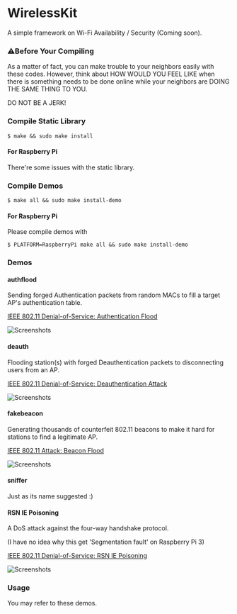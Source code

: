 # WirelessKit
A simple framework on Wi-Fi Availability / Security (Coming soon).

### ⚠️Before Your Compiling
As a matter of fact, you can make trouble to your neighbors easily with these codes. However, think about HOW WOULD YOU FEEL LIKE when there is something needs to be done online while your neighbors are DOING THE SAME THING TO YOU. 

DO NOT BE A JERK!

### Compile Static Library
```$ make && sudo make install```

#### For Raspberry Pi
There're some issues with the static library.

### Compile Demos
```$ make all && sudo make install-demo```

#### For Raspberry Pi
Please compile demos with

```$ PLATFORM=RaspberryPi make all && sudo make install-demo```

### Demos

#### authflood
Sending forged Authentication packets from random MACs to fill a target AP's authentication table.

[IEEE 802.11 Denial-of-Service: Authentication Flood](https://blog.0xbbc.com/2017/05/ieee-802-11-denial-of-service-authentication-flood/)

![Screenshots](https://raw.githubusercontent.com/BlueCocoa/WirelessKit/master/authentication-flood.png)

#### deauth
Flooding station(s) with forged Deauthentication packets to disconnecting users from an AP.

[IEEE 802.11 Denial-of-Service: Deauthentication Attack](https://blog.0xbbc.com/2017/05/ieee-802-11-denial-of-service-deauthentication-attack/)

![Screenshots](https://raw.githubusercontent.com/BlueCocoa/WirelessKit/master/deauth-flood.png)

#### fakebeacon
Generating thousands of counterfeit 802.11 beacons to make it hard for stations to find a legitimate AP.

[IEEE 802.11 Attack: Beacon Flood](https://blog.0xbbc.com/2017/05/ieee-802-11-attack-beacon-flood/)

![Screenshots](https://raw.githubusercontent.com/BlueCocoa/WirelessKit/master/beacon-flood.png)

#### sniffer
Just as its name suggested :)

#### RSN IE Poisoning
A DoS attack against the four-way handshake protocol.

(I have no idea why this get 'Segmentation fault' on Raspberry Pi 3)

[IEEE 802.11 Denial-of-Service: RSN IE Poisoning](https://blog.0xbbc.com/2017/06/ieee-802-11-denial-of-service-rsn-ie-poisoning/)

![Screenshots](https://raw.githubusercontent.com/BlueCocoa/WirelessKit/master/rsnie-poisoning.png)

### Usage
You may refer to these demos. 
